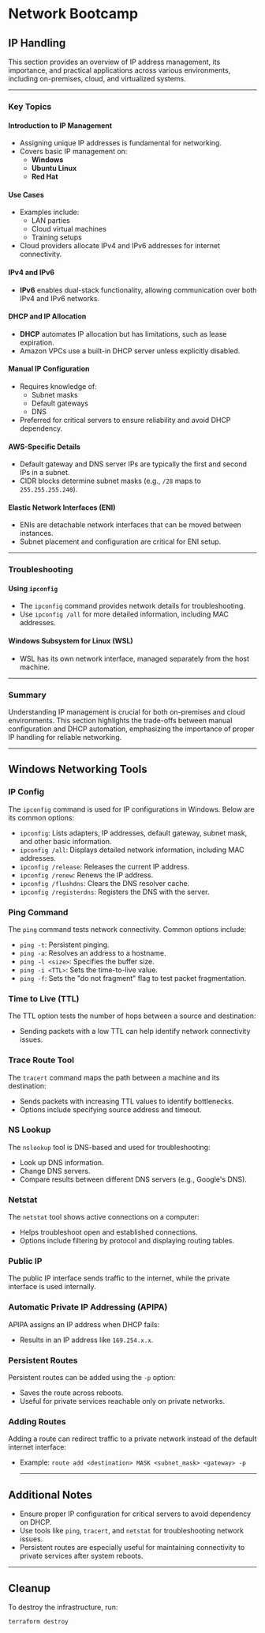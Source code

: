 # Network Bootcamp

## IP Handling

This section provides an overview of IP address management, its importance, and practical applications across various environments, including on-premises, cloud, and virtualized systems.

---

### Key Topics

#### **Introduction to IP Management**
- Assigning unique IP addresses is fundamental for networking.
- Covers basic IP management on:
  - **Windows**
  - **Ubuntu Linux**
  - **Red Hat**

#### **Use Cases**
- Examples include:
  - LAN parties
  - Cloud virtual machines
  - Training setups
- Cloud providers allocate IPv4 and IPv6 addresses for internet connectivity.

#### **IPv4 and IPv6**
- **IPv6** enables dual-stack functionality, allowing communication over both IPv4 and IPv6 networks.

#### **DHCP and IP Allocation**
- **DHCP** automates IP allocation but has limitations, such as lease expiration.
- Amazon VPCs use a built-in DHCP server unless explicitly disabled.

#### **Manual IP Configuration**
- Requires knowledge of:
  - Subnet masks
  - Default gateways
  - DNS
- Preferred for critical servers to ensure reliability and avoid DHCP dependency.

#### **AWS-Specific Details**
- Default gateway and DNS server IPs are typically the first and second IPs in a subnet.
- CIDR blocks determine subnet masks (e.g., `/28` maps to `255.255.255.240`).

#### **Elastic Network Interfaces (ENI)**
- ENIs are detachable network interfaces that can be moved between instances.
- Subnet placement and configuration are critical for ENI setup.

---

### Troubleshooting

#### **Using `ipconfig`**
- The `ipconfig` command provides network details for troubleshooting.
- Use `ipconfig /all` for more detailed information, including MAC addresses.

#### **Windows Subsystem for Linux (WSL)**
- WSL has its own network interface, managed separately from the host machine.

---

### Summary
Understanding IP management is crucial for both on-premises and cloud environments. This section highlights the trade-offs between manual configuration and DHCP automation, emphasizing the importance of proper IP handling for reliable networking.

---

## Windows Networking Tools

### **IP Config**
The `ipconfig` command is used for IP configurations in Windows. Below are its common options:
- `ipconfig`: Lists adapters, IP addresses, default gateway, subnet mask, and other basic information.
- `ipconfig /all`: Displays detailed network information, including MAC addresses.
- `ipconfig /release`: Releases the current IP address.
- `ipconfig /renew`: Renews the IP address.
- `ipconfig /flushdns`: Clears the DNS resolver cache.
- `ipconfig /registerdns`: Registers the DNS with the server.

### **Ping Command**
The `ping` command tests network connectivity. Common options include:
- `ping -t`: Persistent pinging.
- `ping -a`: Resolves an address to a hostname.
- `ping -l <size>`: Specifies the buffer size.
- `ping -i <TTL>`: Sets the time-to-live value.
- `ping -f`: Sets the "do not fragment" flag to test packet fragmentation.

### **Time to Live (TTL)**
The TTL option tests the number of hops between a source and destination:
- Sending packets with a low TTL can help identify network connectivity issues.

### **Trace Route Tool**
The `tracert` command maps the path between a machine and its destination:
- Sends packets with increasing TTL values to identify bottlenecks.
- Options include specifying source address and timeout.

### **NS Lookup**
The `nslookup` tool is DNS-based and used for troubleshooting:
- Look up DNS information.
- Change DNS servers.
- Compare results between different DNS servers (e.g., Google's DNS).

### **Netstat**
The `netstat` tool shows active connections on a computer:
- Helps troubleshoot open and established connections.
- Options include filtering by protocol and displaying routing tables.

### **Public IP**
The public IP interface sends traffic to the internet, while the private interface is used internally.

### **Automatic Private IP Addressing (APIPA)**
APIPA assigns an IP address when DHCP fails:
- Results in an IP address like `169.254.x.x`.

### **Persistent Routes**
Persistent routes can be added using the `-p` option:
- Saves the route across reboots.
- Useful for private services reachable only on private networks.

### **Adding Routes**
Adding a route can redirect traffic to a private network instead of the default internet interface:
- Example: `route add <destination> MASK <subnet_mask> <gateway> -p`

  -------------

## Additional Notes
- Ensure proper IP configuration for critical servers to avoid dependency on DHCP.
- Use tools like `ping`, `tracert`, and `netstat` for troubleshooting network issues.
- Persistent routes are especially useful for maintaining connectivity to private services after system reboots.

---

## Cleanup
To destroy the infrastructure, run:
```bash
terraform destroy
```